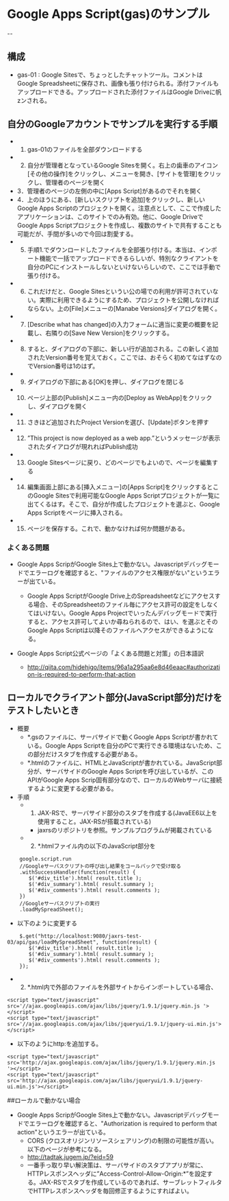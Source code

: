 # Google Apps Script(gas)のサンプル
--
## 構成
 * gas-01 : Google Sitesで、ちょっとしたチャットツール。コメントはGoogle Spreadsheetに保存され、画像も張り付けられる。添付ファイルもアップロードできる。アップロードされた添付ファイルはGoogle Driveに帆zンされる。
## 自分のGoogleアカウントでサンプルを実行する手順
 * 1. gas-01のファイルを全部ダウンロードする
 * 2. 自分が管理者となっているGoogle Sitesを開く。右上の歯車のアイコン[その他の操作]をクリックし、メニューを開き、[サイトを管理]をクリックし、管理者のページを開く
 * 3．管理者のページの左側の中に[Apps Script]があるのでそれを開く
 * 4．上のほうにある、[新しいスクリプトを追加]をクリックし、新しいGoogle Apps Scriptのプロジェクトを開く。注意点として、ここで作成したアプリケーションは、このサイトでのみ有効。他に、Google DriveでGoogle Apps Scriptプロジェクトを作成し、複数のサイトで共有することも可能だが、手間が多いので今回は割愛する。
 * 5. 手順1.でダウンロードしたファイルを全部張り付ける。本当は、インポート機能で一括でアップロードできるらしいが、特別なクライアントを自分のPCにインストールしないといけないらしいので、ここでは手動で張り付ける。
 * 6. これだけだと、Google Sitesというい公の場での利用が許可されていない。実際に利用できるようにするため、プロジェクトを公開しなければならない。上の[File]メニューの[Manabe Versions]ダイアログを開く。
 * 7. [Describe what has changed]の入力フォームに適当に変更の概要を記載し、右隣りの[Save New Version]をクリックする。
 * 8. すると、ダイアログの下部に、新しい行が追加される。この新しく追加されたVersion番号を覚えておく。ここでは、おそらく初めてなはずなのでVersion番号は1のはず。
 * 9. ダイアログの下部にある[OK]を押し、ダイアログを閉じる
 * 10. ページ上部の[Publish]メニュー内の[Deploy as WebApp]をクリックし、ダイアログを開く
 * 11. さきほど追加されたProject Versionを選び、[Update]ボタンを押す
 * 12. ”This project is now deployed as a web app.”というメッセージが表示されたダイアログが現れればPublish成功
 * 13. Google Sitesページに戻り、どのページでもよいので、ページを編集する
 * 14. 編集画面上部にある[挿入メニュー]の[Apps Script]をクリックするとこのGoogle Sitesで利用可能なGoogle Apps Scriptプロジェクトが一覧に出てくるはす。そこで、自分が作成したプロジェクトを選ぶと、Google Apps Scriptをページに挿入される。
 * 15. ページを保存する。これで、動かなければ何か問題がある。

### よくある問題
 * Google Apps ScripがGoogle Sites上で動かない。Javascriptデバッグモードでエラーログを確認すると、"ファイルのアクセス権限がない"というエラーが出ている。
   * Google Apps ScriptがGoogle Drive上のSpreadsheetなどにアクセスする場合、そのSpreadsheetのファイル毎にアクセス許可の設定をしなくてはいけない。Google Apps Projectでいったんデバッグモードで実行すると、アクセス許可してよいか尋ねられるので、はい、を選ぶとそのGoogle Apps Scriptは以降そのファイルへアクセスができるようになる。

 * Google Apps Script公式ページの「よくある問題と対策」の日本語訳
   * http://qiita.com/hidehigo/items/96a1a295aa6e8d46eaac#authorization-is-required-to-perform-that-action 
 
## ローカルでクライアント部分(JavaScript部分)だけをテストしたいとき
 * 概要
   * *.gsのファイルに、サーバサイドで動くGoogle Apps Scriptが書かれている。Google Apps Scriptを自分のPCで実行できる環境はないため、この部分だけスタブを作成する必要がある。
   * *.htmlのファイルに、HTMLとJavaScriptが書かれている。JavaScript部分が、サーバサイドのGoogle Apps Scriptを呼び出しているが、このAPIがGoogle Apps Scrip固有部分なので、ローカルのWebサーバに接続するように変更する必要がある。
 * 手順
   * 1. JAX-RSで、サーバサイド部分のスタブを作成する(JavaEE6以上を使用すること。JAX-RSが搭載されている)
     * jaxrsのリポジトリを参照。サンプルプログラムが掲載されている
   * 2. *.htmlファイル内の以下のJavaScript部分を
```
    google.script.run
    //Googleサーバスクリプトの呼び出し結果をコールバックで受け取る
    .withSuccessHandler(function(result) {
       $('#div_title').html( result.title ); 
       $('#div_summary').html( result.summary ); 
       $('#div_comments').html( result.comments ); 
    })
    //Googleサーバスクリプトの実行
    .loadMySpreadSheet();
```
   * 以下のように変更する  
```
	$.get("http://localhost:9080/jaxrs-test-03/api/gas/loadMySpreadSheet", function(result) {
       $('#div_title').html( result.title ); 
       $('#div_summary').html( result.summary ); 
       $('#div_comments').html( result.comments ); 
	});
```
   * 2. *.html内で外部のファイルを外部サイトからインポートしている場合、
```
<script type="text/javascript" src='//ajax.googleapis.com/ajax/libs/jquery/1.9.1/jquery.min.js '></script>
<script type="text/javascript" src='//ajax.googleapis.com/ajax/libs/jqueryui/1.9.1/jquery-ui.min.js'></script>
```
   * 以下のようにhttp:を追加する。
```
<script type="text/javascript" src='http://ajax.googleapis.com/ajax/libs/jquery/1.9.1/jquery.min.js '></script>
<script type="text/javascript" src='http://ajax.googleapis.com/ajax/libs/jqueryui/1.9.1/jquery-ui.min.js'></script>
```


##ローカルで動かない場合
 * Google Apps ScripがGoogle Sites上で動かない。Javascriptデバッグモードでエラーログを確認すると、"Authorization is required to perform that action"というエラーが出ている。
   *  CORS (クロスオリジンリソースシェアリング)の制限の可能性が高い。以下のページが参考になる。
   *  http://tadtak.jugem.jp/?eid=59
   *  一番手っ取り早い解決策は、サーバサイドのスタブアプリが常に、HTTPレスポンスヘッダに”Access-Control-Allow-Origin:*”を設定する。JAX-RSでスタブを作成しているのであれば、サーブレットフィルタでHTTPレスポンスヘッダを毎回修正するようにすればよい。
